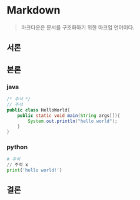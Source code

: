 # Markdown

> 마크다운은 문서를 구조화하기 위한 마크업 언어이다.

## 서론

## 본론

### java

```java
/* 주석 */
// 주석
public class HelloWorld{
    public static void main(String args[]){
 		System.out.println("hello world");   
    }
}
```

### python

```python
# 주석
// 주석 x
print('hello world!')
```



## 결론

